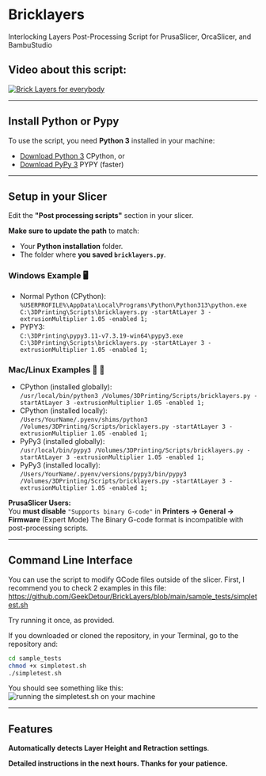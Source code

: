 # Bricklayers
Interlocking Layers Post-Processing Script for PrusaSlicer, OrcaSlicer, and BambuStudio

## Video about this script:
[![Brick Layers for everybody](https://img.youtube.com/vi/qqJOa46OTTs/maxresdefault.jpg)](https://www.youtube.com/watch?v=qqJOa46OTTs)

---

## Install Python or Pypy
To use the script, you need **Python 3** installed in your machine:
- [Download Python 3](https://www.python.org/downloads/) CPython, or
- [Download PyPy 3](https://pypy.org/download.html) PYPY (faster)

---

## Setup in your Slicer
Edit the **"Post processing scripts"** section in your slicer.

**Make sure to update the path** to match:
- Your **Python installation** folder.
- The folder where **you saved `bricklayers.py`**.

### **Windows Example 🖥️**
- Normal Python (CPython):<br>
```%USERPROFILE%\AppData\Local\Programs\Python\Python313\python.exe C:\3DPrinting\Scripts\bricklayers.py -startAtLayer 3 -extrusionMultiplier 1.05 -enabled 1;```
- PYPY3:<br>
```C:\3DPrinting\pypy3.11-v7.3.19-win64\pypy3.exe C:\3DPrinting\Scripts\bricklayers.py -startAtLayer 3 -extrusionMultiplier 1.05 -enabled 1;```

### **Mac/Linux Examples 🍏 🐧**
- CPython (installed globally):<br>
```/usr/local/bin/python3 /Volumes/3DPrinting/Scripts/bricklayers.py -startAtLayer 3 -extrusionMultiplier 1.05 -enabled 1;```
- CPython (installed locally):<br>
```/Users/YourName/.pyenv/shims/python3 /Volumes/3DPrinting/Scripts/bricklayers.py -startAtLayer 3 -extrusionMultiplier 1.05 -enabled 1;```
- PyPy3 (installed globally):<br>
```/usr/local/bin/pypy3 /Volumes/3DPrinting/Scripts/bricklayers.py -startAtLayer 3 -extrusionMultiplier 1.05 -enabled 1;```
- PyPy3 (installed locally):<br>
```/Users/YourName/.pyenv/versions/pypy3/bin/pypy3 /Volumes/3DPrinting/Scripts/bricklayers.py -startAtLayer 3 -extrusionMultiplier 1.05 -enabled 1;```

**PrusaSlicer Users:**  
You **must disable** `"Supports binary G-code"` in **Printers → General → Firmware** (Expert Mode) 
The Binary G-code format is incompatible with post-processing scripts.

---

## Command Line Interface
You can use the script to modify GCode files outside of the slicer.
First, I recommend you to check 2 examples in this file:
https://github.com/GeekDetour/BrickLayers/blob/main/sample_tests/simpletest.sh

Try running it once, as provided.

If you downloaded or cloned the repository, in your Terminal, go to the repository and:
```sh
cd sample_tests
chmod +x simpletest.sh
./simpletest.sh
```

You should see something like this:
![running the simpletest.sh on your machine](docs/img/cli_simpletest.png)


---

## Features
**Automatically detects Layer Height and Retraction settings**.

**Detailed instructions in the next hours. Thanks for your patience.**

